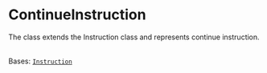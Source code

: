 # ContinueInstruction

The class extends the Instruction class and represents continue instruction.

\
Bases: [`Instruction`](./)
